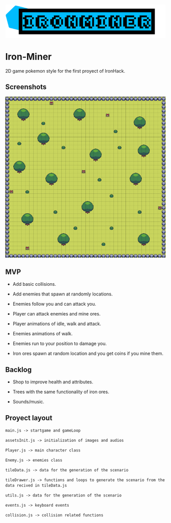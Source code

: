 
<p align="center">
  <img src="https://github.com/Csriso/iron-miner/blob/main/banner.png?raw=true" />
</p>


# Iron-Miner

2D game pokemon style for the first proyect of IronHack.


## Screenshots

![App Screenshot](https://github.com/Csriso/iron-miner/blob/main/screenshot.png?raw=true)


## MVP

- Add basic collisions.

- Add enemies that spawn at randomly locations.

- Enemies follow you and can attack you.

- Player can attack enemies and mine ores.
 
- Player animations of idle, walk and attack.
 
- Enemies animations of walk.
 
- Enemies run to your position to damage you.
 
- Iron ores spawn at random location and you get coins if you mine them.
 

## Backlog

- Shop to improve health and attributes.

- Trees with the same functionality of iron ores.

- Sounds/music.

## Proyect layout

`main.js -> startgame and gameLoop`

`assetsInit.js -> initialization of images and audios`

`Player.js -> main character class`

`Enemy.js -> enemies class`

`tileData.js -> data for the generation of the scenario`

`tileDrawer.js -> functions and loops to generate the scenario from the data recived in tileData.js`

`utils.js -> data for the generation of the scenario`

`events.js -> keyboard events`

`collision.js -> collision related functions`



